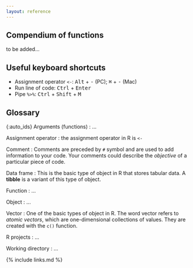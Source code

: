 ```yaml
---
layout: reference
---
```


## Compendium of functions

to be added...

## Useful keyboard shortcuts

- Assignment operator `<-`: <kbd>Alt</kbd> + <kbd>-</kbd> (PC); <kbd>&#8984;</kbd> + <kbd>-</kbd> (Mac)
- Run line of code: <kbd>Ctrl</kbd> + <kbd>Enter</kbd>
- Pipe `%>%`: <kbd>Ctrl</kbd> + <kbd>Shift</kbd> + <kbd>M</kbd>

## Glossary

{:auto_ids}
Arguments (functions)
: ...

Assignment operator
:   the assignment operator in R is `<-`

Comment
:   Comments are preceded by `#` symbol and are used to add information to your code. 
Your comments could describe the _objective_ of a particular piece of code.

Data frame
:   This is the basic type of object in R that stores tabular data. A **tibble** 
is a variant of this type of object.

Function
: ...

Object
:   ...

Vector
:   One of the basic types of object in R. The word vector refers to _atomic vectors_, which 
are one-dimensional collections of values. They are created with the `c()` function.

R projects
:   ...

Working directory
:   ...

{% include links.md %}
